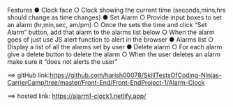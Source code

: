 Features
● Clock face
○ Clock showing the current time (seconds,mins,hrs should change as time
changes)
● Set Alarm
○ Provide input boxes to set an alarm (hr,min,sec, am/pm)
○ Once the sets the time and click “Set Alarm” button, add that alarm to the alarms
list below
○ When the alarm goes of just use JS alert function to alert in the browser
● Alarms list
○ Display a list of all the alarms set by user
● Delete alarm
○ For each alarm give a delete button to delete the alarm
○ When the user deletes an alarm make sure it “does not alerts the user”



==> gitHub link:https://github.com/harish00078/SkillTestsOfCoding-Ninjas-CarrierCamp/tree/master/Front-End/Front-EndProject-1/Alarm-Clock

==> hosted link: https://alarm1-clock1.netlify.app/